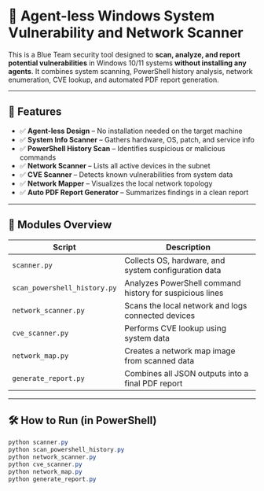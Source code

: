 # 🔐 Agent-less Windows System Vulnerability and Network Scanner

This is a Blue Team security tool designed to **scan, analyze, and report potential vulnerabilities** in Windows 10/11 systems **without installing any agents**. It combines system scanning, PowerShell history analysis, network enumeration, CVE lookup, and automated PDF report generation.

---

## 🚀 Features

- ✅ **Agent-less Design** – No installation needed on the target machine
- ✅ **System Info Scanner** – Gathers hardware, OS, patch, and service info
- ✅ **PowerShell History Scan** – Identifies suspicious or malicious commands
- ✅ **Network Scanner** – Lists all active devices in the subnet
- ✅ **CVE Scanner** – Detects known vulnerabilities from system data
- ✅ **Network Mapper** – Visualizes the local network topology
- ✅ **Auto PDF Report Generator** – Summarizes findings in a clean report

---

## 🧰 Modules Overview

| Script                        | Description |
|------------------------------|-------------|
| `scanner.py`                 | Collects OS, hardware, and system configuration data |
| `scan_powershell_history.py` | Analyzes PowerShell command history for suspicious lines |
| `network_scanner.py`         | Scans the local network and logs connected devices |
| `cve_scanner.py`             | Performs CVE lookup using system data |
| `network_map.py`             | Creates a network map image from scanned data |
| `generate_report.py`         | Combines all JSON outputs into a final PDF report |

---

## 🛠 How to Run (in PowerShell)

```powershell
python scanner.py
python scan_powershell_history.py
python network_scanner.py
python cve_scanner.py
python network_map.py
python generate_report.py
